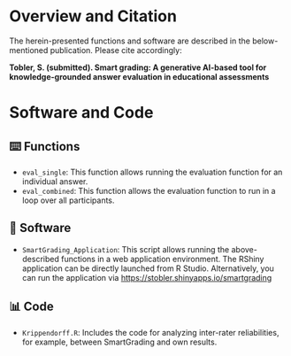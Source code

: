 # Overview and Citation

The herein-presented functions and software are described in the below-mentioned publication. Please cite accordingly:

**Tobler, S. (submitted). Smart grading: A generative AI-based tool for knowledge-grounded answer evaluation in educational assessments**

# Software and Code

## ⌨️ Functions

- `eval_single`: This function allows running the evaluation function for an individual answer. 
- `eval_combined`: This function allows the evaluation function to run in a loop over all participants. 

## 👾 Software

- `SmartGrading_Application`: This script allows running the above-described functions in a web application environment. The RShiny application can be directly launched from R Studio. Alternatively, you can run the application via https://stobler.shinyapps.io/smartgrading 

## 📊 Code	

- `Krippendorff.R`: Includes the code for analyzing inter-rater reliabilities, for example, between SmartGrading and own results.
